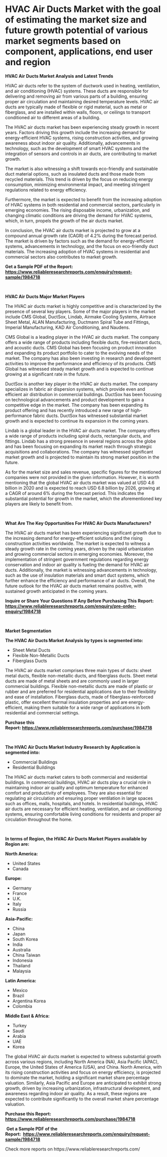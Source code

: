 <p><h1>HVAC Air Ducts Market with the goal of estimating the market size and future growth potential of various market segments based on component, applications, end user and region</h1></p><p><strong>HVAC Air Ducts Market Analysis and Latest Trends</strong></p>
<p><p>HVAC air ducts refer to the system of ductwork used in heating, ventilation, and air conditioning (HVAC) systems. These ducts are responsible for delivering and removing air from various parts of a building, ensuring proper air circulation and maintaining desired temperature levels. HVAC air ducts are typically made of flexible or rigid material, such as metal or fiberglass, and are installed within walls, floors, or ceilings to transport conditioned air to different areas of a building.</p><p>The HVAC air ducts market has been experiencing steady growth in recent years. Factors driving this growth include the increasing demand for energy-efficient HVAC systems, rising construction activities, and growing awareness about indoor air quality. Additionally, advancements in technology, such as the development of smart HVAC systems and the integration of sensors and controls in air ducts, are contributing to market growth.</p><p>The market is also witnessing a shift towards eco-friendly and sustainable duct material options, such as insulated ducts and those made from recycled materials. This trend is driven by the focus on reducing energy consumption, minimizing environmental impact, and meeting stringent regulations related to energy efficiency.</p><p>Furthermore, the market is expected to benefit from the increasing adoption of HVAC systems in both residential and commercial sectors, particularly in emerging economies. The rising disposable income, urbanization, and changing climatic conditions are driving the demand for HVAC systems, which, in turn, propels the growth of the air ducts market.</p><p>In conclusion, the HVAC air ducts market is projected to grow at a compound annual growth rate (CAGR) of 4.2% during the forecast period. The market is driven by factors such as the demand for energy-efficient systems, advancements in technology, and the focus on eco-friendly duct materials. The increasing adoption of HVAC systems in residential and commercial sectors also contributes to market growth.</p></p>
<p><strong>Get a Sample PDF of the Report:&nbsp; <a href="https://www.reliableresearchreports.com/enquiry/request-sample/1984718">https://www.reliableresearchreports.com/enquiry/request-sample/1984718</a></strong></p>
<p>&nbsp;</p>
<p><strong>HVAC Air Ducts Major Market Players</strong></p>
<p><p>The HVAC air ducts market is highly competitive and is characterized by the presence of several key players. Some of the major players in the market include CMS Global, DuctSox, Lindab, Airmake Cooling Systems, Airtrace Sheet Metal, ALAN Manufacturing, Ductmann Spiral Tube and Fittings, Imperial Manufacturing, KAD Air Conditioning, and Naudens.</p><p>CMS Global is a leading player in the HVAC air ducts market. The company offers a wide range of products including flexible ducts, fire-resistant ducts, and acoustic ducts. CMS Global has been focusing on product innovation and expanding its product portfolio to cater to the evolving needs of the market. The company has also been investing in research and development activities to improve the performance and efficiency of its products. CMS Global has witnessed steady market growth and is expected to continue growing at a significant rate in the future.</p><p>DuctSox is another key player in the HVAC air ducts market. The company specializes in fabric air dispersion systems, which provide even and efficient air distribution in commercial buildings. DuctSox has been focusing on technological advancements and product development to gain a competitive edge in the market. The company has been expanding its product offering and has recently introduced a new range of high-performance fabric ducts. DuctSox has witnessed substantial market growth and is expected to continue its expansion in the coming years.</p><p>Lindab is a global leader in the HVAC air ducts market. The company offers a wide range of products including spiral ducts, rectangular ducts, and fittings. Lindab has a strong presence in several regions across the globe and has been focusing on expanding its market reach through strategic acquisitions and collaborations. The company has witnessed significant market growth and is projected to maintain its strong market position in the future.</p><p>As for the market size and sales revenue, specific figures for the mentioned companies were not provided in the given information. However, it is worth mentioning that the global HVAC air ducts market was valued at USD 4.6 billion in 2020 and is expected to reach USD 6.8 billion by 2026, growing at a CAGR of around 6% during the forecast period. This indicates the substantial potential for growth in the market, which the aforementioned key players are likely to benefit from.</p></p>
<p>&nbsp;</p>
<p><strong>What Are The Key Opportunities For HVAC Air Ducts Manufacturers?</strong></p>
<p><p>The HVAC air ducts market has been experiencing significant growth due to the increasing demand for energy-efficient solutions and the rising construction activities worldwide. The market is expected to witness a steady growth rate in the coming years, driven by the rapid urbanization and growing commercial sectors in emerging economies. Moreover, the implementation of stringent government regulations regarding energy conservation and indoor air quality is fueling the demand for HVAC air ducts. Additionally, the market is witnessing advancements in technology, such as the use of insulation materials and smart duct systems, which further enhance the efficiency and performance of air ducts. Overall, the future outlook for the HVAC air ducts market remains positive, with sustained growth anticipated in the coming years.</p></p>
<p><strong>Inquire or Share Your Questions If Any Before Purchasing This Report: <a href="https://www.reliableresearchreports.com/enquiry/pre-order-enquiry/1984718">https://www.reliableresearchreports.com/enquiry/pre-order-enquiry/1984718</a></strong></p>
<p>&nbsp;</p>
<p><strong>Market Segmentation</strong></p>
<p><strong>The HVAC Air Ducts Market Analysis by types is segmented into:</strong></p>
<p><ul><li>Sheet Metal Ducts</li><li>Flexible Non-Metallic Ducts</li><li>Fiberglass Ducts</li></ul></p>
<p><p>The HVAC air ducts market comprises three main types of ducts: sheet metal ducts, flexible non-metallic ducts, and fiberglass ducts. Sheet metal ducts are made of metal sheets and are commonly used in larger commercial buildings. Flexible non-metallic ducts are made of plastic or rubber and are preferred for residential applications due to their flexibility and ease of installation. Fiberglass ducts, made of fiberglass-reinforced plastic, offer excellent thermal insulation properties and are energy-efficient, making them suitable for a wide range of applications in both residential and commercial settings.</p></p>
<p><strong>Purchase this Report:&nbsp;<a href="https://www.reliableresearchreports.com/purchase/1984718">https://www.reliableresearchreports.com/purchase/1984718</a></strong></p>
<p>&nbsp;</p>
<p><strong>The HVAC Air Ducts Market Industry Research by Application is segmented into:</strong></p>
<p><ul><li>Commercial Buildings</li><li>Residential Buildings</li></ul></p>
<p><p>The HVAC air ducts market caters to both commercial and residential buildings. In commercial buildings, HVAC air ducts play a crucial role in maintaining indoor air quality and optimum temperature for enhanced comfort and productivity of employees. They are also essential for regulating air circulation and ensuring proper ventilation in large spaces such as offices, malls, hospitals, and hotels. In residential buildings, HVAC air ducts are necessary for efficient heating, ventilation, and air conditioning systems, ensuring comfortable living conditions for residents and proper air circulation throughout the home.</p></p>
<p>&nbsp;</p>
<p><strong>In terms of Region, the HVAC Air Ducts Market Players available by Region are:</strong></p>
<p>
    <p> <strong> North America: </strong>
        <ul>
            <li>United States</li>
            <li>Canada</li>
        </ul>
        </p> 
    <p> <strong> Europe: </strong>
        <ul>
            <li>Germany</li>
            <li>France</li>
            <li>U.K.</li>
            <li>Italy</li>
            <li>Russia</li>
        </ul>
        </p> 
    <p> <strong> Asia-Pacific: </strong>
        <ul>
            <li>China</li>
            <li>Japan</li>
            <li>South Korea</li>
            <li>India</li>
            <li>Australia</li>
            <li>China Taiwan</li>
            <li>Indonesia</li>
            <li>Thailand</li>
            <li>Malaysia</li>
        </ul>
        </p> 
    <p> <strong> Latin America: </strong>
        <ul>
            <li>Mexico</li>
            <li>Brazil</li>
            <li>Argentina Korea</li>
            <li>Colombia</li>
        </ul>
        </p> 
    <p> <strong> Middle East & Africa: </strong>
        <ul>
            <li>Turkey</li>
            <li>Saudi</li>
            <li>Arabia</li>
            <li>UAE</li>
            <li>Korea</li>
        </ul>
    </p>
    </p>
<p><p>The global HVAC air ducts market is expected to witness substantial growth across various regions, including North America (NA), Asia Pacific (APAC), Europe, the United States of America (USA), and China. North America, with its rising construction activities and focus on energy efficiency, is projected to dominate the market, holding a significant market share percentage valuation. Similarly, Asia Pacific and Europe are anticipated to exhibit strong growth, driven by increasing urbanization, infrastructural development, and awareness regarding indoor air quality. As a result, these regions are expected to contribute significantly to the overall market share percentage valuation.</p></p>
<p><strong>Purchase this Report: <a href="https://www.reliableresearchreports.com/purchase/1984718">https://www.reliableresearchreports.com/purchase/1984718</a></strong></p>
<p>&nbsp;<strong>Get a Sample PDF of the Report:&nbsp;&nbsp;<a href="https://www.reliableresearchreports.com/enquiry/request-sample/1984718">https://www.reliableresearchreports.com/enquiry/request-sample/1984718</a></strong></p>
<p><strong></strong></p>
<p>Check more reports on https://www.reliableresearchreports.com/</p>